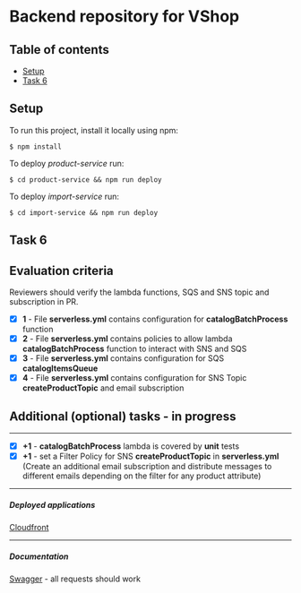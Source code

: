 # Backend repository for VShop

## Table of contents
* [Setup](#setup)
* [Task 6](#task-6)

## Setup
To run this project, install it locally using npm:

```
$ npm install
```

To deploy *product-service* run:
```
$ cd product-service && npm run deploy 
```
To deploy *import-service* run:
```
$ cd import-service && npm run deploy 
```

## Task 6

## Evaluation criteria


Reviewers should verify the lambda functions, SQS and SNS topic and subscription in PR.

- [x]  **1** - File **serverless.yml** contains configuration for **catalogBatchProcess** function
- [x]  **2** - File **serverless.yml** contains policies to allow lambda **catalogBatchProcess** function to interact with SNS and SQS
- [x]  **3** - File **serverless.yml** contains configuration for SQS **catalogItemsQueue**
- [x]  **4** - File **serverless.yml** contains configuration for SNS Topic **createProductTopic** and email subscription

## Additional (optional) tasks - in progress
---

- [x]  **+1** - **catalogBatchProcess** lambda is covered by **unit** tests
- [x]  **+1** - set a Filter Policy for SNS **createProductTopic** in **serverless.yml** (Create an additional email subscription and distribute messages to different emails depending on the filter for any product attribute)

***
##### Deployed applications
[Cloudfront](https://d1jpnfaozgam1v.cloudfront.net/)

***
##### Documentation
[Swagger](https://app.swaggerhub.com/apis/valakar/NodeAWSBE/0.0.3) - all requests should work
